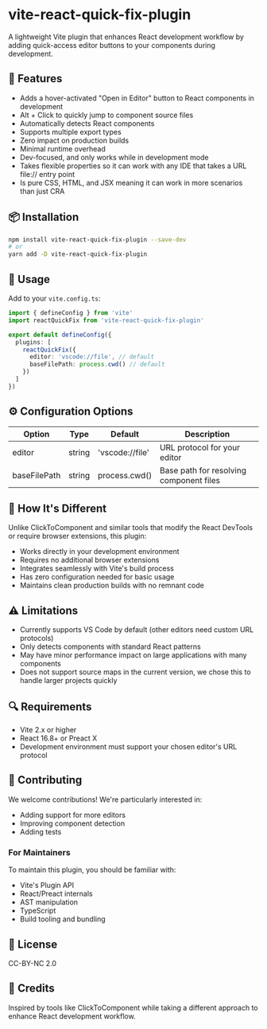 # vite-react-quick-fix-plugin

A lightweight Vite plugin that enhances React development workflow by adding quick-access editor buttons to your components during development.

## 🚀 Features

- Adds a hover-activated "Open in Editor" button to React components in development
- Alt + Click to quickly jump to component source files
- Automatically detects React components
- Supports multiple export types
- Zero impact on production builds
- Minimal runtime overhead
- Dev-focused, and only works while in development mode
- Takes flexible properties so it can work with any IDE that takes a URL file:// entry point
- Is pure CSS, HTML, and JSX meaning it can work in more scenarios than just CRA

## 📦 Installation

```bash
npm install vite-react-quick-fix-plugin --save-dev
# or
yarn add -D vite-react-quick-fix-plugin
```

## 🔧 Usage

Add to your `vite.config.ts`:

```typescript
import { defineConfig } from 'vite'
import reactQuickFix from 'vite-react-quick-fix-plugin'

export default defineConfig({
  plugins: [
    reactQuickFix({
      editor: 'vscode://file', // default
      baseFilePath: process.cwd() // default
    })
  ]
})
```

## ⚙️ Configuration Options

| Option       | Type   | Default         | Description                             |
| ------------ | ------ | --------------- | --------------------------------------- |
| editor       | string | 'vscode://file' | URL protocol for your editor            |
| baseFilePath | string | process.cwd()   | Base path for resolving component files |

## 🤔 How It's Different

Unlike ClickToComponent and similar tools that modify the React DevTools or require browser extensions, this plugin:

- Works directly in your development environment
- Requires no additional browser extensions
- Integrates seamlessly with Vite's build process
- Has zero configuration needed for basic usage
- Maintains clean production builds with no remnant code

## ⚠️ Limitations

- Currently supports VS Code by default (other editors need custom URL protocols)
- Only detects components with standard React patterns
- May have minor performance impact on large applications with many components
- Does not support source maps in the current version, we chose this to handle larger projects quickly

## 🔍 Requirements

- Vite 2.x or higher
- React 16.8+ or Preact X
- Development environment must support your chosen editor's URL protocol

## 🤝 Contributing

We welcome contributions! We're particularly interested in:

- Adding support for more editors
- Improving component detection
- Adding tests

### For Maintainers

To maintain this plugin, you should be familiar with:

- Vite's Plugin API
- React/Preact internals
- AST manipulation
- TypeScript
- Build tooling and bundling

## 📝 License

CC-BY-NC 2.0

## 🙏 Credits

Inspired by tools like ClickToComponent while taking a different approach to enhance React development workflow.
